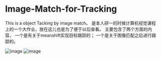 # Image-Match-for-Tracking
This is a object Tacking by image match。
是本人研一的时候计算机视觉课程上的一个大作业，放在这儿也是为了便于以后查看。
主要包含了两个方面的内容，
一个是有关于meanshift实现目标跟踪的；
一个是关于图像匹配之后进行跟踪的。


![image](https://user-images.githubusercontent.com/49035074/131624655-0c127d21-c981-4ac6-822a-c4a11f8535d8.png)
![image](https://user-images.githubusercontent.com/49035074/131624956-ae8c4a29-85d4-42df-849e-4d9ae5a1b27c.png)


